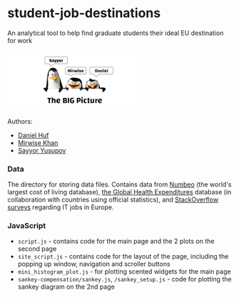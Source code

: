 # student-job-destinations
An analytical tool to help find graduate students their ideal EU destination for work

<img src="raw/members.png" width="60%">


Authors:
- [Daniel Huf](https://github.com/danielhuf)
- [Mirwise Khan](https://github.com/mirwisek)
- [Sayyor Yusupov](https://github.com/SYusupov)

### Data
The directory for storing data files. Contains data from [Numbeo](https://www.numbeo.com) (the world's largest cost of living database), [the Global Health Expenditures](https://apps.who.int/nha/database) database (in collaboration with countries using official statistics), and [StackOverflow surveys](https://insights.stackoverflow.com/survey) regarding IT jobs in Europe.

### JavaScript
- `script.js` - contains code for the main page and the 2 plots on the second page
- `site_script.js` - contains code for the layout of the page, including the popping up window, navigation and scroller buttons
- `mini_histogram_plot.js` - for plotting scented widgets for the main page
- `sankey-compensation/sankey.js`, `/sankey_setup.js` - code for plotting the sankey diagram on the 2nd page
